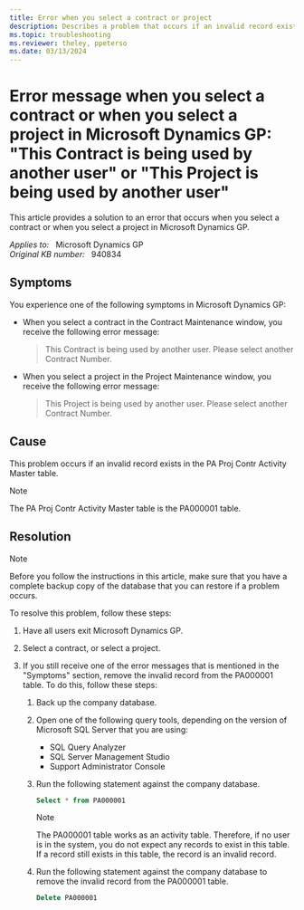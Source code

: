```yaml
---
title: Error when you select a contract or project
description: Describes a problem that occurs if an invalid record exists in the PA000001 table. You must remove this invalid record. A resolution is provided.
ms.topic: troubleshooting
ms.reviewer: theley, ppeterso
ms.date: 03/13/2024
---
```

# Error message when you select a contract or when you select a project in Microsoft Dynamics GP: "This Contract is being used by another user" or "This Project is being used by another user"

This article provides a solution to an error that occurs when you select a contract or when you select a project in Microsoft Dynamics GP.

_Applies to:_ &nbsp; Microsoft Dynamics GP  
_Original KB number:_ &nbsp; 940834

## Symptoms

You experience one of the following symptoms in Microsoft Dynamics GP:

- When you select a contract in the Contract Maintenance window, you receive the following error message:

    > This Contract is being used by another user. Please select another Contract Number.

- When you select a project in the Project Maintenance window, you receive the following error message:

    > This Project is being used by another user. Please select another Contract Number.

## Cause

This problem occurs if an invalid record exists in the PA Proj Contr Activity Master table.

> [!NOTE]
> The PA Proj Contr Activity Master table is the PA000001 table.

## Resolution

> [!NOTE]
> Before you follow the instructions in this article, make sure that you have a complete backup copy of the database that you can restore if a problem occurs.

To resolve this problem, follow these steps:

1. Have all users exit Microsoft Dynamics GP.
2. Select a contract, or select a project.
3. If you still receive one of the error messages that is mentioned in the "Symptoms" section, remove the invalid record from the PA000001 table. To do this, follow these steps:

    1. Back up the company database.

    2. Open one of the following query tools, depending on the version of Microsoft SQL Server that you are using:

        - SQL Query Analyzer
        - SQL Server Management Studio
        - Support Administrator Console

    3. Run the following statement against the company database.

        ```sql
        Select * from PA000001
        ```

        > [!NOTE]
        > The PA000001 table works as an activity table. Therefore, if no user is in the system, you do not expect any records to exist in this table. If a record still exists in this table, the record is an invalid record.

    4. Run the following statement against the company database to remove the invalid record from the PA000001 table.

        ```sql
        Delete PA000001
        ```

